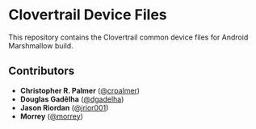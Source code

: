 Clovertrail Device Files
========================

This repository contains the Clovertrail common device files for Android Marshmallow build.

## Contributors ##
[//]: # (If you have contributed to this project, put your name down here. Follow the ** Alphabetical Order ** !)
[//]: # (If you are moving this repository to GitHub, please update the URL's with the GitHub profiles URL!)

* **Christopher R. Palmer** ([@crpalmer](https://github.com/crpalmer/))
* **Douglas Gadêlha** ([@dgadelha](https://github.com/dgadelha/))
* **Jason Riordan** ([@jrior001](https://github.com/jrior001/))
* **Morrey** ([@morrey](https://bitbucket.org/morrey/))
